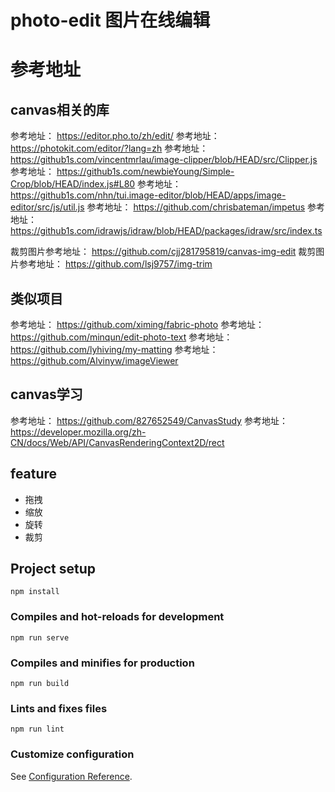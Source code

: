 # photo-edit 图片在线编辑

# 参考地址
## canvas相关的库

参考地址： https://editor.pho.to/zh/edit/
参考地址： https://photokit.com/editor/?lang=zh
参考地址： https://github1s.com/vincentmrlau/image-clipper/blob/HEAD/src/Clipper.js
参考地址： https://github1s.com/newbieYoung/Simple-Crop/blob/HEAD/index.js#L80
参考地址： https://github1s.com/nhn/tui.image-editor/blob/HEAD/apps/image-editor/src/js/util.js
参考地址： https://github.com/chrisbateman/impetus
参考地址： https://github1s.com/idrawjs/idraw/blob/HEAD/packages/idraw/src/index.ts


裁剪图片参考地址： https://github.com/cjj281795819/canvas-img-edit
裁剪图片参考地址： https://github.com/lsj9757/img-trim

## 类似项目
参考地址： https://github.com/ximing/fabric-photo
参考地址： https://github.com/minqun/edit-photo-text
参考地址： https://github.com/lyhiving/my-matting
参考地址： https://github.com/Alvinyw/imageViewer

## canvas学习
参考地址： https://github.com/827652549/CanvasStudy
参考地址： https://developer.mozilla.org/zh-CN/docs/Web/API/CanvasRenderingContext2D/rect


## feature

- 拖拽
- 缩放
- 旋转
- 裁剪

## Project setup
```
npm install
```

### Compiles and hot-reloads for development
```
npm run serve
```

### Compiles and minifies for production
```
npm run build
```

### Lints and fixes files
```
npm run lint
```

### Customize configuration
See [Configuration Reference](https://cli.vuejs.org/config/).
